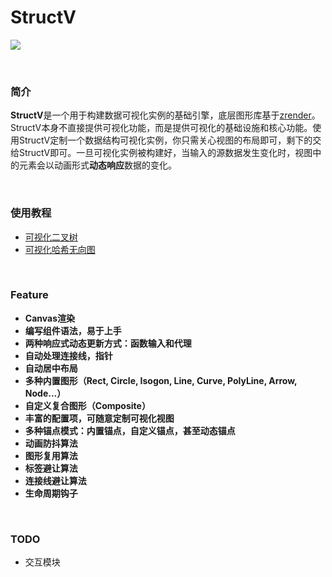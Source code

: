 # StructV
![](https://github.com/phenomLi/StructV/raw/master/images/微信截图_20200319160620.png)

<br />

### 简介
**StructV**是一个用于构建数据可视化实例的基础引擎，底层图形库基于[zrender](https://github.com/ecomfe/zrender)。 StructV本身不直接提供可视化功能，而是提供可视化的基础设施和核心功能。使用StructV定制一个数据结构可视化实例，你只需关心视图的布局即可，剩下的交给StructV即可。一旦可视化实例被构建好，当输入的源数据发生变化时，视图中的元素会以动画形式**动态响应**数据的变化。

<br />

### 使用教程

- [可视化二叉树](https://github.com/phenomLi/Blog/issues/39)
- [可视化哈希无向图](https://github.com/phenomLi/Blog/issues/40)

<br />

### Feature
- **Canvas渲染**
- **编写组件语法，易于上手**
- **两种响应式动态更新方式：函数输入和代理**
- **自动处理连接线，指针**
- **自动居中布局**
- **多种内置图形（Rect, Circle, Isogon, Line, Curve, PolyLine, Arrow, Node...）**
- **自定义复合图形（Composite）**
- **丰富的配置项，可随意定制可视化视图**
- **多种锚点模式：内置锚点，自定义锚点，甚至动态锚点**
- **动画防抖算法**
- **图形复用算法**
- **标签避让算法**
- **连接线避让算法**
- **生命周期钩子**

<br />

### TODO
- 交互模块
